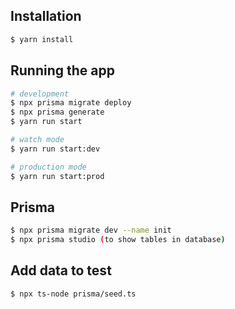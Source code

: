 ## Installation

```bash
$ yarn install
```

## Running the app

```bash
# development
$ npx prisma migrate deploy
$ npx prisma generate
$ yarn run start

# watch mode
$ yarn run start:dev

# production mode
$ yarn run start:prod
```

## Prisma

```bash
$ npx prisma migrate dev --name init
$ npx prisma studio (to show tables in database)
```

## Add data to test

```bash
$ npx ts-node prisma/seed.ts
```
